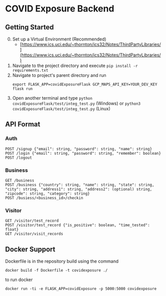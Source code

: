 # COVID Exposure Backend

## Getting Started
0. Set up a Virtual Environment (Recommended)
   + [https://www.ics.uci.edu/~thornton/ics32/Notes/ThirdPartyLibraries/](https://www.ics.uci.edu/~thornton/ics32/Notes/ThirdPartyLibraries/)
1. Navigate to the project directory and execute `pip install -r requirements.txt`
2. Navigate to project's parent directory and run
   ```
   export FLASK_APP=covidExposureFlask GCP_MAPS_API_KEY=YOUR_DEV_KEY
   flask run
   ```
3. Open another terminal and type `python covidExposureFlask/test/integ_test.py` (Windows) or `python3 covidExposureFlask/test/integ_test.py` (Linux)

## API Format
### Auth
```
POST /signup {"email": string, "password": string, "name": string}
POST /login {"email": string, "password": string, "remember": boolean}
POST /logout
```

### Business
```
GET /business
POST /business {"country": string, "name": string, "state": string, "city": string, "address1": string, "address2": (optional) string, "zipcode": string, "category": string}
POST /busiess/<business_id>/checkin
```

### Visitor
```
GET /visitor/test_record
POST /visitor/test_record {"is_positive": boolean, "time_tested": float}
GET /visitor/visit_records
```

## Docker Support
Dockerfile is in the repository
build using the command
```
docker build -f Dockerfile -t covidexposure ./ 
```
to run docker
```
docker run -ti -e FLASK_APP=covidExposure -p 5000:5000 covidexposure
```
